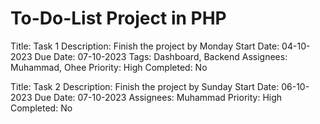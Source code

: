 # To-Do-List Project in PHP

Title: Task 1
Description: Finish the project by Monday
Start Date: 04-10-2023
Due Date: 07-10-2023
Tags: Dashboard, Backend
Assignees: Muhammad, Ohee
Priority: High
Completed: No

Title: Task 2
Description: Finish the project by Sunday
Start Date: 06-10-2023
Due Date: 07-10-2023
Assignees: Muhammad
Priority: High
Completed: No
